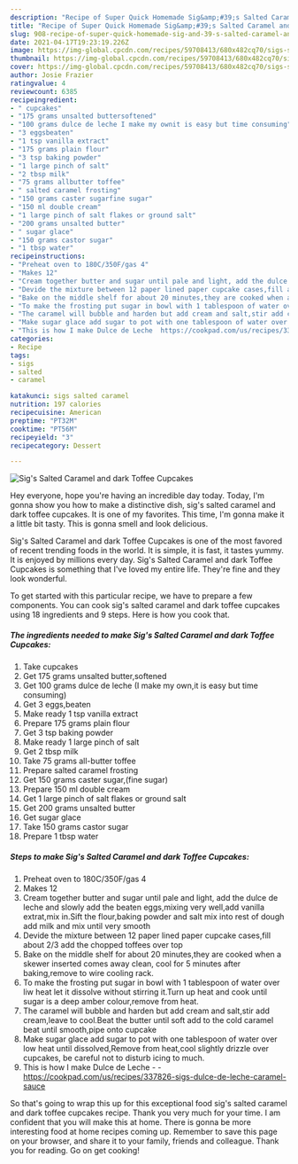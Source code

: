 ```yaml
---
description: "Recipe of Super Quick Homemade Sig&amp;#39;s Salted Caramel and dark Toffee Cupcakes"
title: "Recipe of Super Quick Homemade Sig&amp;#39;s Salted Caramel and dark Toffee Cupcakes"
slug: 908-recipe-of-super-quick-homemade-sig-and-39-s-salted-caramel-and-dark-toffee-cupcakes
date: 2021-04-17T19:23:19.226Z
image: https://img-global.cpcdn.com/recipes/59708413/680x482cq70/sigs-salted-caramel-and-dark-toffee-cupcakes-recipe-main-photo.jpg
thumbnail: https://img-global.cpcdn.com/recipes/59708413/680x482cq70/sigs-salted-caramel-and-dark-toffee-cupcakes-recipe-main-photo.jpg
cover: https://img-global.cpcdn.com/recipes/59708413/680x482cq70/sigs-salted-caramel-and-dark-toffee-cupcakes-recipe-main-photo.jpg
author: Josie Frazier
ratingvalue: 4
reviewcount: 6385
recipeingredient:
- " cupcakes"
- "175 grams unsalted buttersoftened"
- "100 grams dulce de leche I make my ownit is easy but time consuming"
- "3 eggsbeaten"
- "1 tsp vanilla extract"
- "175 grams plain flour"
- "3 tsp baking powder"
- "1 large pinch of salt"
- "2 tbsp milk"
- "75 grams allbutter toffee"
- " salted caramel frosting"
- "150 grams caster sugarfine sugar"
- "150 ml double cream"
- "1 large pinch of salt flakes or ground salt"
- "200 grams unsalted butter"
- " sugar glace"
- "150 grams castor sugar"
- "1 tbsp water"
recipeinstructions:
- "Preheat oven to 180C/350F/gas 4"
- "Makes 12"
- "Cream together butter and sugar until pale and light, add the dulce de leche and slowly add the beaten eggs,mixing very well,add vanilla extrat,mix in.Sift the flour,baking powder and salt mix into rest of dough add milk and mix until very smooth"
- "Devide the mixture between 12 paper lined paper cupcake cases,fill about 2/3 add the chopped toffees over top"
- "Bake on the middle shelf for about 20 minutes,they are cooked when a skewer inserted comes away clean, cool for 5 minutes after baking,remove to wire cooling rack."
- "To make the frosting put sugar in bowl with 1 tablespoon of water over liw heat let it dissolve without stirring it.Turn up heat and cook until sugar is a deep amber colour,remove from heat."
- "The caramel will bubble and harden but add cream and salt,stir add cream,leave to cool.Beat the butter until soft add to the cold caramel beat until smooth,pipe onto cupcake"
- "Make sugar glace add sugar to pot with one tablespoon of water over low heat until dissolved,Remove from heat,cool slightly drizzle over cupcakes, be careful not to disturb icing to much."
- "This is how I make Dulce de Leche  https://cookpad.com/us/recipes/337826-sigs-dulce-de-leche-caramel-sauce"
categories:
- Recipe
tags:
- sigs
- salted
- caramel

katakunci: sigs salted caramel 
nutrition: 197 calories
recipecuisine: American
preptime: "PT32M"
cooktime: "PT56M"
recipeyield: "3"
recipecategory: Dessert

---
```



![Sig&#39;s Salted Caramel and dark Toffee Cupcakes](https://img-global.cpcdn.com/recipes/59708413/680x482cq70/sigs-salted-caramel-and-dark-toffee-cupcakes-recipe-main-photo.jpg)

Hey everyone, hope you're having an incredible day today. Today, I'm gonna show you how to make a distinctive dish, sig&#39;s salted caramel and dark toffee cupcakes. It is one of my favorites. This time, I'm gonna make it a little bit tasty. This is gonna smell and look delicious.

Sig&#39;s Salted Caramel and dark Toffee Cupcakes is one of the most favored of recent trending foods in the world. It is simple, it is fast, it tastes yummy. It is enjoyed by millions every day. Sig&#39;s Salted Caramel and dark Toffee Cupcakes is something that I've loved my entire life. They're fine and they look wonderful.




To get started with this particular recipe, we have to prepare a few components. You can cook sig&#39;s salted caramel and dark toffee cupcakes using 18 ingredients and 9 steps. Here is how you cook that.

<!--inarticleads1-->

##### The ingredients needed to make Sig&#39;s Salted Caramel and dark Toffee Cupcakes:

1. Take  cupcakes
1. Get 175 grams unsalted butter,softened
1. Get 100 grams dulce de leche (I make my own,it is easy but time consuming)
1. Get 3 eggs,beaten
1. Make ready 1 tsp vanilla extract
1. Prepare 175 grams plain flour
1. Get 3 tsp baking powder
1. Make ready 1 large pinch of salt
1. Get 2 tbsp milk
1. Take 75 grams all-butter toffee
1. Prepare  salted caramel frosting
1. Get 150 grams caster sugar,(fine sugar)
1. Prepare 150 ml double cream
1. Get 1 large pinch of salt flakes or ground salt
1. Get 200 grams unsalted butter
1. Get  sugar glace
1. Take 150 grams castor sugar
1. Prepare 1 tbsp water




<!--inarticleads2-->

##### Steps to make Sig&#39;s Salted Caramel and dark Toffee Cupcakes:

1. Preheat oven to 180C/350F/gas 4
1. Makes 12
1. Cream together butter and sugar until pale and light, add the dulce de leche and slowly add the beaten eggs,mixing very well,add vanilla extrat,mix in.Sift the flour,baking powder and salt mix into rest of dough add milk and mix until very smooth
1. Devide the mixture between 12 paper lined paper cupcake cases,fill about 2/3 add the chopped toffees over top
1. Bake on the middle shelf for about 20 minutes,they are cooked when a skewer inserted comes away clean, cool for 5 minutes after baking,remove to wire cooling rack.
1. To make the frosting put sugar in bowl with 1 tablespoon of water over liw heat let it dissolve without stirring it.Turn up heat and cook until sugar is a deep amber colour,remove from heat.
1. The caramel will bubble and harden but add cream and salt,stir add cream,leave to cool.Beat the butter until soft add to the cold caramel beat until smooth,pipe onto cupcake
1. Make sugar glace add sugar to pot with one tablespoon of water over low heat until dissolved,Remove from heat,cool slightly drizzle over cupcakes, be careful not to disturb icing to much.
1. This is how I make Dulce de Leche -  - https://cookpad.com/us/recipes/337826-sigs-dulce-de-leche-caramel-sauce




So that's going to wrap this up for this exceptional food sig&#39;s salted caramel and dark toffee cupcakes recipe. Thank you very much for your time. I am confident that you will make this at home. There is gonna be more interesting food at home recipes coming up. Remember to save this page on your browser, and share it to your family, friends and colleague. Thank you for reading. Go on get cooking!
